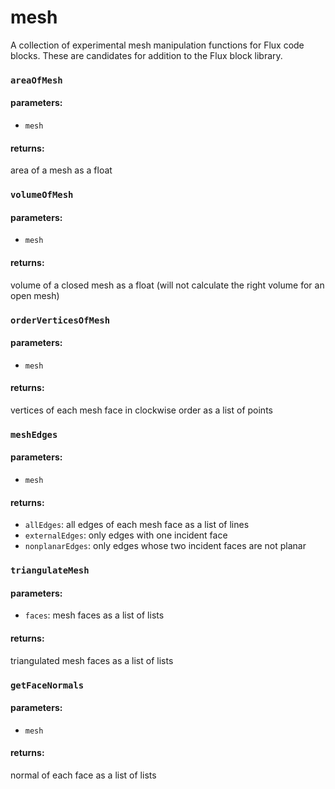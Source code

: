# mesh
A collection of experimental mesh manipulation functions for Flux code blocks. These are candidates for addition to the Flux block library. 

### `areaOfMesh`
#### parameters:
* `mesh`

#### returns:
area of a mesh as a float

### `volumeOfMesh`
#### parameters:
* `mesh`

#### returns:
volume of a closed mesh as a float (will not calculate the right volume for an open mesh)

### `orderVerticesOfMesh`
#### parameters:
* `mesh`

#### returns:
vertices of each mesh face in clockwise order as a list of points

### `meshEdges`
#### parameters:
* `mesh`

#### returns:
* `allEdges`: all edges of each mesh face as a list of lines
* `externalEdges`: only edges with one incident face
* `nonplanarEdges`: only edges whose two incident faces are not planar

### `triangulateMesh`
#### parameters:
* `faces`: mesh faces as a list of lists

#### returns:
triangulated mesh faces as a list of lists

### `getFaceNormals`
#### parameters:
* `mesh`

#### returns:
normal of each face as a list of lists
